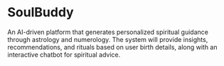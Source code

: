 # SoulBuddy
An AI-driven platform that generates personalized spiritual guidance through astrology and numerology. The system will provide insights, recommendations, and rituals based on user birth details, along with an interactive chatbot for spiritual advice.
